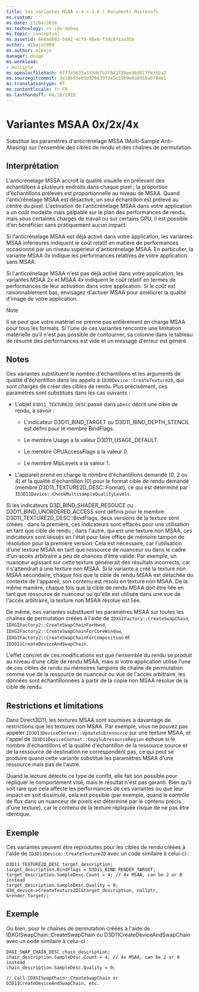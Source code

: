 ```yaml
---
title: les variantes MSAA x-4 x-2 0 | Documents Microsoft
ms.custom: ''
ms.date: 11/04/2016
ms.technology: vs-ide-debug
ms.topic: conceptual
ms.assetid: 668a6603-5082-4c78-98e6-f3dc871aa55b
author: mikejo5000
ms.author: mikejo
manager: douge
ms.workload:
- multiple
ms.openlocfilehash: 0f77e5635a333d6fb2f041f88ee96d817fe36ba2
ms.sourcegitcommit: 3d10b93eb5b326639f3e5c19b9e6a8d1ba078de1
ms.translationtype: MT
ms.contentlocale: fr-FR
ms.lasthandoff: 04/18/2018
---
```

# <a name="0x2x4x-msaa-variants"></a>Variantes MSAA 0x/2x/4x
Substitue les paramètres d‘anticrénelage MSSA (Multi-Sample Anti-Aliasing) sur l‘ensemble des cibles de rendu et des chaînes de permutation.  
  
## <a name="interpretation"></a>Interprétation  
 L'anticrénelage MSSA accroît la qualité visuelle en prélevant des échantillons à plusieurs endroits dans chaque pixel ; la proportion d'échantillons prélevés est proportionnelle au niveau de MSAA. Quand l'anticrénelage MSAA est désactivé, un seul échantillon est prélevé au centre du pixel. L'activation de l'anticrénelage MSAA dans votre application a un coût modeste mais palpable sur le plan des performances de rendu, mais sous certaines charges de travail ou sur certains GPU, il est possible d'en bénéficier sans pratiquement aucun impact.  
  
 Si l'anticrénelage MSAA est déjà activé dans votre application, les variantes MSAA inférieures indiquent le coût relatif en matière de performances occasionné par un niveau supérieur d'anticrénelage MSAA. En particulier, la variante MSAA 0x indique les performances relatives de votre application sans MSAA.  
  
 Si l'anticrénelage MSAA n'est pas déjà activé dans votre application, les variantes MSAA 2x et MSAA 4x indiquent le coût relatif en termes de performances de leur activation dans votre application. Si le coût est raisonnablement bas, envisagez d'activer MSAA pour améliorer la qualité d'image de votre application.  
  
> [!NOTE]
>  Il se peut que votre matériel ne prenne pas entièrement en charge MSAA pour tous les formats. Si l'une de ces variantes rencontre une limitation matérielle qu'il n'est pas possible de contourner, sa colonne dans le tableau de résumé des performances est vide et un message d'erreur est généré.  
  
## <a name="remarks"></a>Notes  
 Ces variantes substituent le nombre d'échantillons et les arguments de qualité d'échantillon dans les appels à `ID3DDevice::CreateTexture2D`, qui sont chargés de créer des cibles de rendu. Plus précisément, ces paramètres sont substitués dans les cas suivants :  
  
-   L'objet `D3D11_TEXTURE2D_DESC` passé dans `pDesc` décrit une cible de rendu, à savoir :  
  
    -   L'indicateur D3D11_BIND_TARGET ou D3D11_BIND_DEPTH_STENCIL est défini pour le membre BindFlags.  
  
    -   Le membre Usage a la valeur D3D11_USAGE_DEFAULT.  
  
    -   Le membre CPUAccessFlags a la valeur 0.  
  
    -   Le membre MipLevels a la valeur 1.  
  
-   L'appareil prend en charge le nombre d'échantillons demandé (0, 2 ou 4) et la qualité d'échantillon (0) pour le format cible de rendu demandé (membre D3D11_TEXTURE2D_DESC::Format), ce qui est déterminé par `ID3D11Device::CheckMultisampleQualityLevels`.  
  
 Si les indicateurs D3D_BIND_SHADER_RESOUCE ou D3D11_BIND_UNORDERED_ACCESS sont définis pour le membre D3D11_TEXTURE2D_DESC::BindFlags, deux versions de la texture sont créées : dans la première, ces indicateurs sont effacés pour une utilisation en tant que cible de rendu ; dans l'autre, qui est une texture non MSAA, ces indicateurs sont laissés en l'état pour faire office de mémoire tampon de résolution pour la première version. Cela est nécessaire, car l'utilisation d'une texture MSAA en tant que ressource de nuanceur ou dans le cadre d'un accès arbitraire a peu de chances d'être valide. Par exemple, un nuanceur agissant sur cette texture générerait des résultats incorrects, car il s'attendrait à une texture non MSAA. Si la variante a créé la texture non MSAA secondaire, chaque fois que la cible de rendu MSAA est détachée du contexte de l'appareil, son contenu est résolu en texture non MSAA. De la même manière, chaque fois que la cible de rendu MSAA doit être liée en tant que ressource de nuanceur ou qu'elle est utilisée dans une vue de l'accès arbitraire, la texture non MSAA résolue est liée.  
  
 De même, ces variantes substituent les paramètres MSAA sur toutes les chaînes de permutation créées à l'aide de `IDXGIFactory::CreateSwapChain`, `IDXGIFactory2::CreateSwapChainForHwnd`, `IDXGIFactory2::CreateSwapChainForCoreWindow`, `IDXGIFactory2::CreateSwapChainForComposition` et `ID3D11CreateDeviceAndSwapChain`.  
  
 L'effet concret de ces modifications est que l'ensemble du rendu se produit au niveau d'une cible de rendu MSAA, mais si votre application utilise l'une de ces cibles de rendu ou mémoires tampons de chaîne de permutation comme vue de la ressource de nuanceur ou vue de l'accès arbitraire, les données sont échantillonnées à partir de la copie non MSAA résolue de la cible de rendu.  
  
## <a name="restrictions-and-limitations"></a>Restrictions et limitations  
 Dans Direct3D11, les textures MSAA sont soumises à davantage de restrictions que les textures non MSAA. Par exemple, vous ne pouvez pas appeler `ID3D11DeviceContext::UpdateSubresource` sur une texture MSAA, et l'appel de `ID3D11DeviceContext::CopySubresourceRegion` échoue si le nombre d'échantillons et la qualité d'échantillon de la ressource source et de la ressource de destination ne correspondent pas, ce qui peut se produire quand cette variante substitue les paramètres MSAA d'une ressource mais pas de l'autre.  
  
 Quand le lecture détecte ce type de conflit, elle fait son possible pour répliquer le comportement visé, mais le résultat n'est pas garanti. Bien qu'il soit rare que cela affecte les performances de ces variantes ou que leur impact en soit dissimulé, cela est possible (par exemple, quand le contrôle de flux dans un nuanceur de pixels est déterminé par le contenu précis d'une texture), car le contenu de la texture répliquée risque de ne pas être identique.  
  
## <a name="example"></a>Exemple  
 Ces variantes peuvent être reproduites pour les cibles de rendu créées à l'aide de `ID3D11Device::CreateTexture2D` avec un code similaire à celui-ci :  
  
```  
D3D11_TEXTURE2D_DESC target_description;  
target_description.BindFlags = D3D11_BIND_RENDER_TARGET;  
target_description.SampleDesc.Count = 4; // 4x MSAA, can be 2 or 0 instead  
target_description.SampleDesc.Quality = 0;  
d3d_device->CreateTexture2D(&target_description, nullptr, &render_target);  
```  
  
## <a name="example"></a>Exemple  
 Ou bien, pour le chaînes de permutation créées à l'aide de IDXGISwapChain::CreateSwapChain ou D3D11CreateDeviceAndSwapChain avec un code similaire à celui-ci :  
  
```  
DXGI_SWAP_CHAIN_DESC chain_description;  
chain_description.SampleDesc.Count = 4; // 4x MSAA, can be 2 or 0 instead  
chain_description.SampleDesc.Quality = 0;  
  
// Call IDXGISwapChain::CreateSwapChain or D3D11CreateDeviceAndSwapChain, etc.  
```